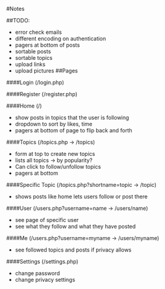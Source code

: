 #Notes

##TODO:
 - error check emails
 - different encoding on authentication
 - pagers at bottom of posts
 - sortable posts
 - sortable topics
 - upload links
 - upload pictures
##Pages

####Login (/login.php)

####Register (/register.php)

####Home (/)
 - show posts in topics that the user is following
 - dropdown to sort by likes, time
 - pagers at bottom of page to flip back and forth

####Topics (/topics.php -> /topics)
 - form at top to create new topics 
 - lists all topics -> by popularity?
 - Can click to follow/unfollow topics
 - pagers at bottom

####Specific Topic (/topics.php?shortname=topic -> /topic)
 - shows posts like home lets users follow or post there

####User (/users.php?username=name -> /users/name)
 - see page of specific user
 - see what they follow and what they have posted

####Me (/users.php?username=myname -> /users/myname)
 - see followed topics and posts if privacy allows

####Settings (/settings.php)
 - change password
 - change privacy settings
